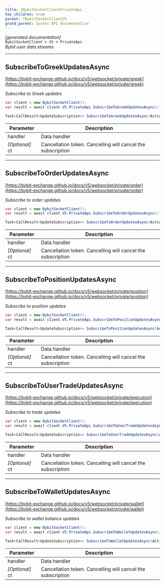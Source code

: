 ```yaml
---
title: IBybitSocketClientPrivateApi
has_children: true
parent: IBybitSocketClientV5
grand_parent: Socket API documentation
---
```

*[generated documentation]*  
`BybitSocketClient > V5 > PrivateApi`  
*Bybit user data streams*
  

***

## SubscribeToGreekUpdatesAsync  

[https://bybit-exchange.github.io/docs/v5/websocket/private/greek](https://bybit-exchange.github.io/docs/v5/websocket/private/greek)  
<p>

*Subscribe to Greek updates*  

```csharp  
var client = new BybitSocketClient();  
var result = await client.V5.PrivateApi.SubscribeToGreekUpdatesAsync(/* parameters */);  
```  

```csharp  
Task<CallResult<UpdateSubscription>> SubscribeToGreekUpdatesAsync(Action<DataEvent<IEnumerable<BybitGreeks>>> handler, CancellationToken ct = default);  
```  

|Parameter|Description|
|---|---|
|handler|Data handler|
|_[Optional]_ ct|Cancellation token. Cancelling will cancel the subscription|

</p>

***

## SubscribeToOrderUpdatesAsync  

[https://bybit-exchange.github.io/docs/v5/websocket/private/order](https://bybit-exchange.github.io/docs/v5/websocket/private/order)  
<p>

*Subscribe to order updates*  

```csharp  
var client = new BybitSocketClient();  
var result = await client.V5.PrivateApi.SubscribeToOrderUpdatesAsync(/* parameters */);  
```  

```csharp  
Task<CallResult<UpdateSubscription>> SubscribeToOrderUpdatesAsync(Action<DataEvent<IEnumerable<BybitOrderUpdate>>> handler, CancellationToken ct = default);  
```  

|Parameter|Description|
|---|---|
|handler|Data handler|
|_[Optional]_ ct|Cancellation token. Cancelling will cancel the subscription|

</p>

***

## SubscribeToPositionUpdatesAsync  

[https://bybit-exchange.github.io/docs/v5/websocket/private/position](https://bybit-exchange.github.io/docs/v5/websocket/private/position)  
<p>

*Subscribe to position updates*  

```csharp  
var client = new BybitSocketClient();  
var result = await client.V5.PrivateApi.SubscribeToPositionUpdatesAsync(/* parameters */);  
```  

```csharp  
Task<CallResult<UpdateSubscription>> SubscribeToPositionUpdatesAsync(Action<DataEvent<IEnumerable<BybitPositionUpdate>>> handler, CancellationToken ct = default);  
```  

|Parameter|Description|
|---|---|
|handler|Data handler|
|_[Optional]_ ct|Cancellation token. Cancelling will cancel the subscription|

</p>

***

## SubscribeToUserTradeUpdatesAsync  

[https://bybit-exchange.github.io/docs/v5/websocket/private/execution](https://bybit-exchange.github.io/docs/v5/websocket/private/execution)  
<p>

*Subscribe to trade updates*  

```csharp  
var client = new BybitSocketClient();  
var result = await client.V5.PrivateApi.SubscribeToUserTradeUpdatesAsync(/* parameters */);  
```  

```csharp  
Task<CallResult<UpdateSubscription>> SubscribeToUserTradeUpdatesAsync(Action<DataEvent<IEnumerable<BybitUserTradeUpdate>>> handler, CancellationToken ct = default);  
```  

|Parameter|Description|
|---|---|
|handler|Data handler|
|_[Optional]_ ct|Cancellation token. Cancelling will cancel the subscription|

</p>

***

## SubscribeToWalletUpdatesAsync  

[https://bybit-exchange.github.io/docs/v5/websocket/private/wallet](https://bybit-exchange.github.io/docs/v5/websocket/private/wallet)  
<p>

*Subscribe to wallet balance updates*  

```csharp  
var client = new BybitSocketClient();  
var result = await client.V5.PrivateApi.SubscribeToWalletUpdatesAsync(/* parameters */);  
```  

```csharp  
Task<CallResult<UpdateSubscription>> SubscribeToWalletUpdatesAsync(Action<DataEvent<IEnumerable<BybitBalance>>> handler, CancellationToken ct = default);  
```  

|Parameter|Description|
|---|---|
|handler|Data handler|
|_[Optional]_ ct|Cancellation token. Cancelling will cancel the subscription|

</p>

